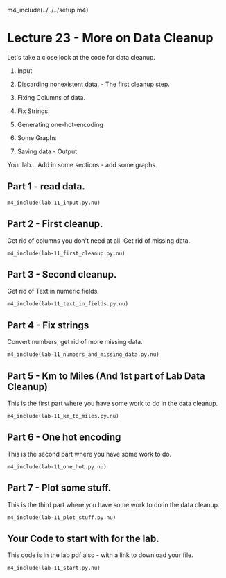 
m4_include(../../../setup.m4)

# Lecture 23 - More on Data Cleanup 

Let's take a close look at the code for data cleanup.

1. Input
2. Discarding nonexistent data. - The first cleanup step.
3. Fixing Columns of data.
4. Fix Strings.

5. Generating one-hot-encoding

0. Some Graphs
0. Saving data - Output

Your lab...
Add in some sections - add some graphs.

<div class="pagebreak"></div>

## Part 1 - read data.

```
m4_include(lab-11_input.py.nu)
```

<div class="pagebreak"></div>

## Part 2 - First cleanup.

Get rid of columns you don't need at all.  Get rid of missing data.

```
m4_include(lab-11_first_cleanup.py.nu)
```

<div class="pagebreak"></div>

## Part 3 - Second cleanup.

Get rid of Text in numeric fields.

```
m4_include(lab-11_text_in_fields.py.nu)
```

<div class="pagebreak"></div>

## Part 4 - Fix strings

Convert numbers, get rid of more missing data.

```
m4_include(lab-11_numbers_and_missing_data.py.nu)
```

<div class="pagebreak"></div>

## Part 5 - Km to Miles (And 1st part of Lab Data Cleanup)

This is the first part where you have some work to do in the data cleanup.

```
m4_include(lab-11_km_to_miles.py.nu)
```

<div class="pagebreak"></div>

## Part 6 - One hot encoding

This is the second part where you have some work to do.

```
m4_include(lab-11_one_hot.py.nu)
```

<div class="pagebreak"></div>

## Part 7 - Plot some stuff.

This is the third part where you have some work to do in the data cleanup.

```
m4_include(lab-11_plot_stuff.py.nu)
```











<div class="pagebreak"></div>

## Your Code to start with for the lab.

This code is in the lab pdf also - with a link to download your file.

```
m4_include(lab-11_start.py.nu)
```


